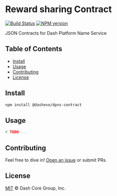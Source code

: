 # Reward sharing Contract

[![Build Status](https://github.com/dashevo/dpns-contract/actions/workflows/test_and_release.yml/badge.svg)](https://github.com/dashevo/dpns-contract/actions/workflows/test_and_release.yml)
[![NPM version](https://img.shields.io/npm/v/@dashevo/dpns-contract.svg?style=flat-square)](https://npmjs.org/package/@dashevo/masternode-reward-shares-contract)

JSON Contracts for Dash Platform Name Service

## Table of Contents

- [Install](#install)
- [Usage](#usage)
- [Contributing](#contributing)
- [License](#license)

## Install

```sh
npm install @dashevo/dpns-contract
```

## Usage

```sh
# TODO ...
```

## Contributing

Feel free to dive in! [Open an issue](https://github.com/dashevo/masternode-reward-shares-contract/issues/new) or submit PRs.

## License

[MIT](LICENSE) &copy; Dash Core Group, Inc.

